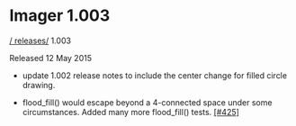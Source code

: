# Imager 1.003

[ / ](..) [releases/](./) 1.003

Released 12 May 2015

 - update 1.002 release notes to include the center change for filled circle drawing.

 - flood_fill() would escape beyond a 4-connected space under some circumstances. Added many more flood_fill() tests. [[#425]](https://github.com/tonycoz/imager/issues/425)